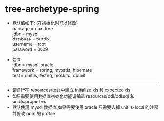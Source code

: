 # tree-archetype-spring 

* 默认值如下: (在初始化时可以修改)<br>
    package = com.tree<br>
    jdbc = mysql<br>
    database = testdb<br>
    username = root<br>
    password = 0009

* 包含<br>
    jdbc = mysql, oracle<br>
    framework = spring, mybatis, hibernate<br>
    test = unitils, testng, mockito, dbunit<br>

----------------------------------------------------------------------------------------------------------------------

* 请自行在 resources/test 中建立 initialize.xls 和 expected.xls
* 如果需要使用数据库初始化功能请编辑 resources/ddl/ddl.sql 和 unitils.properties
* 默认使用 mysql 数据库,如果需要使用 oracle 只需要去掉 unitils-local 的注释并修改 pom 的 profile